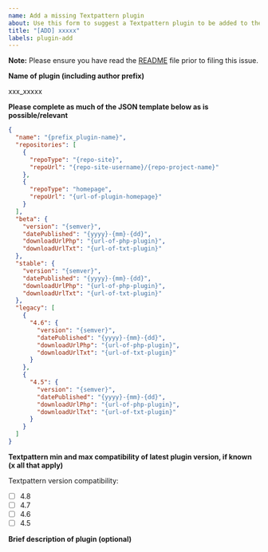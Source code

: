 ```yaml
---
name: Add a missing Textpattern plugin
about: Use this form to suggest a Textpattern plugin to be added to the plugins website.
title: "[ADD] xxxxx"
labels: plugin-add
---
```


**Note:** Please ensure you have read the [README](https://github.com/textpattern/textpattern-curated-plugins-list/blob/master/README.md) file prior to filing this issue.

**Name of plugin (including author prefix)**

xxx_xxxxx

**Please complete as much of the JSON template below as is possible/relevant**

```json
{
  "name": "{prefix_plugin-name}",
  "repositories": [
    {
      "repoType": "{repo-site}",
      "repoUrl": "{repo-site-username}/{repo-project-name}"
    },
    {
      "repoType": "homepage",
      "repoUrl": "{url-of-plugin-homepage}"
    }
  ],
  "beta": {
    "version": "{semver}",
    "datePublished": "{yyyy}-{mm}-{dd}",
    "downloadUrlPhp": "{url-of-php-plugin}",
    "downloadUrlTxt": "{url-of-txt-plugin}"
  },
  "stable": {
    "version": "{semver}",
    "datePublished": "{yyyy}-{mm}-{dd}",
    "downloadUrlPhp": "{url-of-php-plugin}",
    "downloadUrlTxt": "{url-of-txt-plugin}"
  },
  "legacy": [
    {
      "4.6": {
        "version": "{semver}",
        "datePublished": "{yyyy}-{mm}-{dd}",
        "downloadUrlPhp": "{url-of-php-plugin}",
        "downloadUrlTxt": "{url-of-txt-plugin}"
      }
    },
    {
      "4.5": {
        "version": "{semver}",
        "datePublished": "{yyyy}-{mm}-{dd}",
        "downloadUrlPhp": "{url-of-php-plugin}",
        "downloadUrlTxt": "{url-of-txt-plugin}"
      }
    }
  ]
}
```

**Textpattern min and max compatibility of latest plugin version, if known (x all that apply)**

Textpattern version compatibility:

- [ ] 4.8
- [ ] 4.7
- [ ] 4.6
- [ ] 4.5

**Brief description of plugin (optional)**
